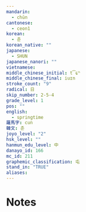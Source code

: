 ```yaml
---
mandarin:
  - chūn
cantonese:
  - ceon1
korean:
  - 춘
korean_native: ""
japanese:
  - SHUN
japanese_nanori: ""
vietnamese:
middle_chinese_initial: t͡ɕʰ
middle_chinese_final: iuɪn
stroke_count: "9"
radical: 日
skip_number: 2-5-4
grade_level: 1
pos: ""
english:
  - springtime
羅馬字: cun
韓文: 춘
joyo_level: "2"
hsk_level: ""
hanmun_edu_level: 中
danayo_id: 166
mc_id: 211
graphemic_classification: 屯
stand_in: "TRUE"
aliases:
---
```


# Notes
